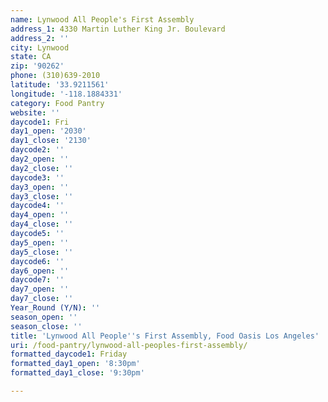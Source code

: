 ```yaml
---
name: Lynwood All People's First Assembly
address_1: 4330 Martin Luther King Jr. Boulevard
address_2: ''
city: Lynwood
state: CA
zip: '90262'
phone: (310)639-2010
latitude: '33.9211561'
longitude: '-118.1884331'
category: Food Pantry
website: ''
daycode1: Fri
day1_open: '2030'
day1_close: '2130'
daycode2: ''
day2_open: ''
day2_close: ''
daycode3: ''
day3_open: ''
day3_close: ''
daycode4: ''
day4_open: ''
day4_close: ''
daycode5: ''
day5_open: ''
day5_close: ''
daycode6: ''
day6_open: ''
daycode7: ''
day7_open: ''
day7_close: ''
Year_Round (Y/N): ''
season_open: ''
season_close: ''
title: 'Lynwood All People''s First Assembly, Food Oasis Los Angeles'
uri: /food-pantry/lynwood-all-peoples-first-assembly/
formatted_daycode1: Friday
formatted_day1_open: '8:30pm'
formatted_day1_close: '9:30pm'

---
```

